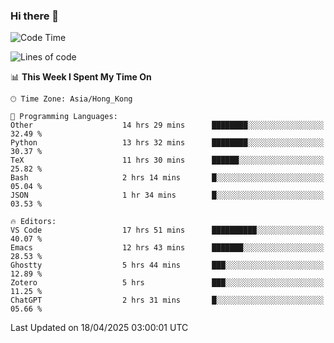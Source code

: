 ### Hi there 👋

<!--
**nicehiro/nicehiro** is a ✨ _special_ ✨ repository because its `README.md` (this file) appears on your GitHub profile.

Here are some ideas to get you started:

- 🔭 I’m currently working on ...
- 🌱 I’m currently learning ...
- 👯 I’m looking to collaborate on ...
- 🤔 I’m looking for help with ...
- 💬 Ask me about ...
- 📫 How to reach me: ...
- 😄 Pronouns: ...
- ⚡ Fun fact: ...
-->

<!--START_SECTION:waka-->
![Code Time](http://img.shields.io/badge/Code%20Time-542%20hrs%2024%20mins-blue)

![Lines of code](https://img.shields.io/badge/From%20Hello%20World%20I%27ve%20Written-1.6%20million%20lines%20of%20code-blue)

📊 **This Week I Spent My Time On** 

```text
🕑︎ Time Zone: Asia/Hong_Kong

💬 Programming Languages: 
Other                    14 hrs 29 mins      ████████░░░░░░░░░░░░░░░░░   32.49 % 
Python                   13 hrs 32 mins      ████████░░░░░░░░░░░░░░░░░   30.37 % 
TeX                      11 hrs 30 mins      ██████░░░░░░░░░░░░░░░░░░░   25.82 % 
Bash                     2 hrs 14 mins       █░░░░░░░░░░░░░░░░░░░░░░░░   05.04 % 
JSON                     1 hr 34 mins        █░░░░░░░░░░░░░░░░░░░░░░░░   03.53 % 

🔥 Editors: 
VS Code                  17 hrs 51 mins      ██████████░░░░░░░░░░░░░░░   40.07 % 
Emacs                    12 hrs 43 mins      ███████░░░░░░░░░░░░░░░░░░   28.53 % 
Ghostty                  5 hrs 44 mins       ███░░░░░░░░░░░░░░░░░░░░░░   12.89 % 
Zotero                   5 hrs               ███░░░░░░░░░░░░░░░░░░░░░░   11.25 % 
ChatGPT                  2 hrs 31 mins       █░░░░░░░░░░░░░░░░░░░░░░░░   05.66 % 
```


 Last Updated on 18/04/2025 03:00:01 UTC
<!--END_SECTION:waka-->
